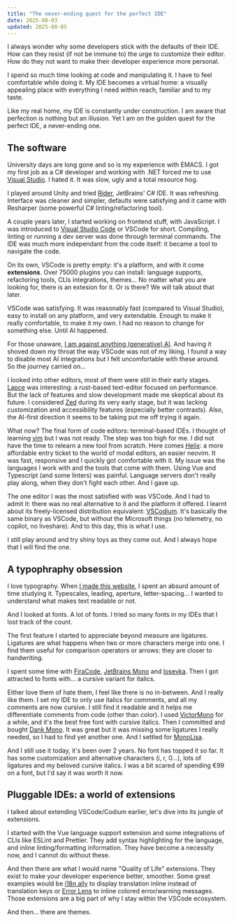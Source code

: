 ```yaml
---
title: "The never-ending quest for the perfect IDE"
date: 2025-08-03
updated: 2025-08-05
---
```


I always wonder why some developers stick with the defaults of their IDE. How can they resist (if not be immune to) the urge to customize their editor. How do they not want to make their developer experience more personal.

I spend so much time looking at code and manipulating it. I have to feel comfortable while doing it. My IDE becomes a virtual home: a visually appealing place with everything I need within reach, familiar and to my taste.

Like my real home, my IDE is constantly under construction. I am aware that perfection is nothing but an illusion. Yet I am on the golden quest for the perfect IDE, a never-ending one.

## The software

University days are long gone and so is my experience with EMACS. I got my first job as a C# developer and working with .NET forced me to use [Visual Studio](https://visualstudio.microsoft.com/). I hated it. It was slow, ugly and a total resource hog.

I played around Unity and tried [Rider](https://www.jetbrains.com/rider/), JetBrains' C# IDE. It was refreshing. Interface was cleaner and simpler, defaults were satisfying and it came with Resharper (some powerful C# linting/refactoring tool).

A couple years later, I started working on frontend stuff, with JavaScript. I was introduced to [Visual Studio Code](https://code.visualstudio.com/) or VSCode for short. Compiling, linting or running a dev server was done through terminal commands. The IDE was much more independant from the code itself: it became a tool to navigate the code.

On its own, VSCode is pretty empty: it's a platform, and with it come **extensions**. Over 75000 plugins you can install: language supports, refactoring tools, CLIs integrations, themes... No matter what you are looking for, there is an extesion for it. Or is there? We will talk about that later.

VSCode was satisfying. It was reasonably fast (compared to Visual Studio), easy to install on any platform, and very extendable. Enough to make it really comfortable, to make it my own. I had no reason to change for something else. Until AI happened.

For those unaware, [I am against anything (generative) AI](@/on-resisting-ai.md). And having it shoved down my throat the way VSCode was not of my liking. I found a way to disable most AI integrations but I felt uncomfortable with these around. So the journey carried on...

I looked into other editors, most of them were still in their early stages. [Lapce](https://lap.dev/lapce) was interesting: a rust-based text-editor focused on performance. But the lack of features and slow development made me skeptical about its future. I considered [Zed](https://zed.dev/) during its very early stage, but it was lacking customization and accessibility features (especially better contrasts). Also, the AI-first direction it seems to be taking put me off trying it again.

What now? The final form of code editors: terminal-based IDEs. I thought of learning [vim](https://www.vim.org) but I was not ready. The step was too high for me. I did not have the time to relearn a new tool from scratch. Here comes [Helix](https://helix-editor.com/): a more affordable entry ticket to the world of modal editors, an easier neovim. It was fast, responsive and I quickly got comfortable with it. My issue was the languages I work with and the tools that come with them. Using Vue and Typescript (and some linters) was painful. Language servers don't really play along, when they don't fight each other. And I gave up.

The one editor I was the most satisfied with was VSCode. And I had to admit it: there was no real alternative to it and the platform it offered. I learnt about its freely-licensed distribution equivalent: [VSCodium](https://vscodium.com/). It's basically the same binary as VSCode, but without the Microsoft things (no telemetry, no copilot, no liveshare). And to this day, this is what I use.

I still play around and try shiny toys as they come out. And I always hope that I will find the one.

## A typophraphy obsession

I love typography. When [I made this website](@/digital-gardening.md), I spent an absurd amount of time studying it. Typescales, leading, aperture, letter-spacing... I wanted to understand what makes text readable or not. 

And I looked at fonts. A lot of fonts. I tried so many fonts in my IDEs that I lost track of the count.

The first feature I started to appreciate beyond measure are ligatures. Ligatures are what happens when two or more characters merge into one. I find them useful for comparison operators or arrows: they are closer to handwriting.

I spent some time with [FiraCode](https://github.com/tonsky/FiraCode), [JetBrains Mono](https://www.jetbrains.com/lp/mono/) and [Iosevka](https://typeof.net/Iosevka/). Then I got attracted to fonts with... a cursive variant for italics.

Either love them of hate them, I feel like there is no in-between. And I really like them. I set my IDE to only use italics for comments, and all my comments are now cursive. I still find it readable and it helps me differentiate comments from code (other than color). I used [VictorMono](https://rubjo.github.io/victor-mono/) for a while, and it's the best free font with cursive italics. Then I committed and bought [Dank Mono](https://philpl.gumroad.com/l/dank-mono). It was great but it was missing some ligatures I really needed, so I had to find yet another one. And I settled for [MonoLisa](https://www.monolisa.dev/).

And I still use it today, it's been over 2 years. No font has topped it so far. It has some customization and alternative characters (i, r, 0...), lots of ligatures and my beloved cursive italics. I was a bit scared of spending €99 on a font, but I'd say it was worth it now.

## Pluggable IDEs: a world of extensions

I talked about extending VSCode/Codium earlier, let's dive into its jungle of extensions.

I started with the Vue language support extension and some integrations of  CLIs like ESLint and Prettier. They add syntax highlighting for the language, and inline linting/formatting information. They have become a necessity now, and I cannot do without these.

And then there are what I would name "Quality of Life" extensions. They exist to make your developer experience better, smoother. Some great examples would be [i18n ally](https://marketplace.visualstudio.com/items?itemName=lokalise.i18n-ally) to display translation inline instead of translation keys or [Error Lens](https://marketplace.visualstudio.com/items?itemName=usernamehw.errorlens) to inline colored error/warning messages. Those extensions are a big part of why I stay within the VSCode ecosystem.

And then... there are themes.

<!-- ## Coding in (pleasing and accessible) colors -->

<!-- I fell in love with Sarah Drasner's [Night Owl](https://marketplace.visualstudio.com/items?itemName=sdras.night-owl). I really liked it, the choice of colors for the languages I was using really helped with reading code faster.  -->
